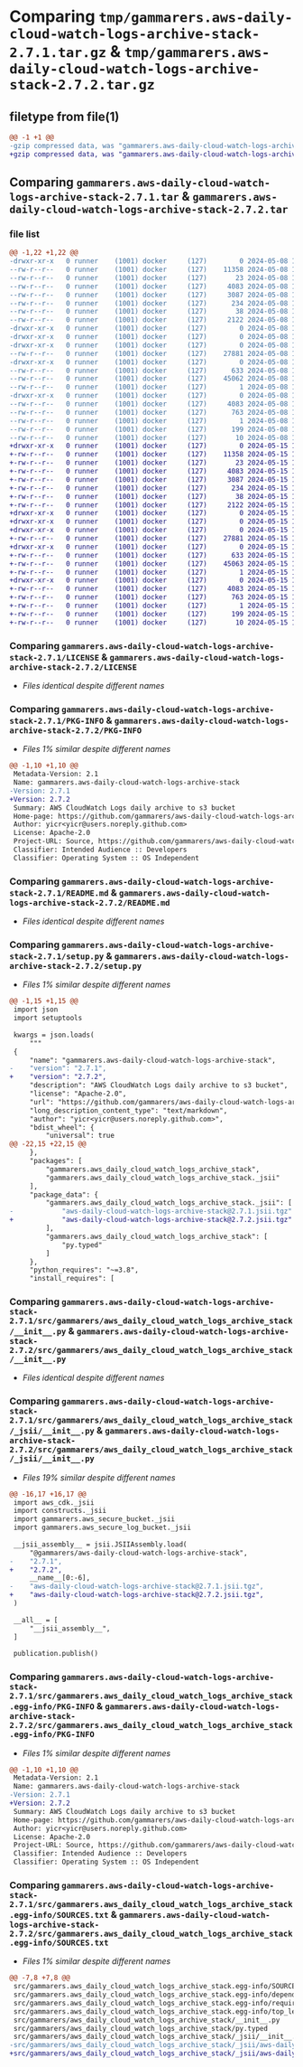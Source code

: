 # Comparing `tmp/gammarers.aws-daily-cloud-watch-logs-archive-stack-2.7.1.tar.gz` & `tmp/gammarers.aws-daily-cloud-watch-logs-archive-stack-2.7.2.tar.gz`

## filetype from file(1)

```diff
@@ -1 +1 @@
-gzip compressed data, was "gammarers.aws-daily-cloud-watch-logs-archive-stack-2.7.1.tar", last modified: Wed May  8 19:13:17 2024, max compression
+gzip compressed data, was "gammarers.aws-daily-cloud-watch-logs-archive-stack-2.7.2.tar", last modified: Wed May 15 19:13:42 2024, max compression
```

## Comparing `gammarers.aws-daily-cloud-watch-logs-archive-stack-2.7.1.tar` & `gammarers.aws-daily-cloud-watch-logs-archive-stack-2.7.2.tar`

### file list

```diff
@@ -1,22 +1,22 @@
-drwxr-xr-x   0 runner    (1001) docker     (127)        0 2024-05-08 19:13:17.986949 gammarers.aws-daily-cloud-watch-logs-archive-stack-2.7.1/
--rw-r--r--   0 runner    (1001) docker     (127)    11358 2024-05-08 19:13:02.000000 gammarers.aws-daily-cloud-watch-logs-archive-stack-2.7.1/LICENSE
--rw-r--r--   0 runner    (1001) docker     (127)       23 2024-05-08 19:13:02.000000 gammarers.aws-daily-cloud-watch-logs-archive-stack-2.7.1/MANIFEST.in
--rw-r--r--   0 runner    (1001) docker     (127)     4083 2024-05-08 19:13:17.986949 gammarers.aws-daily-cloud-watch-logs-archive-stack-2.7.1/PKG-INFO
--rw-r--r--   0 runner    (1001) docker     (127)     3087 2024-05-08 19:13:02.000000 gammarers.aws-daily-cloud-watch-logs-archive-stack-2.7.1/README.md
--rw-r--r--   0 runner    (1001) docker     (127)      234 2024-05-08 19:13:02.000000 gammarers.aws-daily-cloud-watch-logs-archive-stack-2.7.1/pyproject.toml
--rw-r--r--   0 runner    (1001) docker     (127)       38 2024-05-08 19:13:17.986949 gammarers.aws-daily-cloud-watch-logs-archive-stack-2.7.1/setup.cfg
--rw-r--r--   0 runner    (1001) docker     (127)     2122 2024-05-08 19:13:02.000000 gammarers.aws-daily-cloud-watch-logs-archive-stack-2.7.1/setup.py
-drwxr-xr-x   0 runner    (1001) docker     (127)        0 2024-05-08 19:13:17.982949 gammarers.aws-daily-cloud-watch-logs-archive-stack-2.7.1/src/
-drwxr-xr-x   0 runner    (1001) docker     (127)        0 2024-05-08 19:13:17.982949 gammarers.aws-daily-cloud-watch-logs-archive-stack-2.7.1/src/gammarers/
-drwxr-xr-x   0 runner    (1001) docker     (127)        0 2024-05-08 19:13:17.986949 gammarers.aws-daily-cloud-watch-logs-archive-stack-2.7.1/src/gammarers/aws_daily_cloud_watch_logs_archive_stack/
--rw-r--r--   0 runner    (1001) docker     (127)    27881 2024-05-08 19:13:02.000000 gammarers.aws-daily-cloud-watch-logs-archive-stack-2.7.1/src/gammarers/aws_daily_cloud_watch_logs_archive_stack/__init__.py
-drwxr-xr-x   0 runner    (1001) docker     (127)        0 2024-05-08 19:13:17.986949 gammarers.aws-daily-cloud-watch-logs-archive-stack-2.7.1/src/gammarers/aws_daily_cloud_watch_logs_archive_stack/_jsii/
--rw-r--r--   0 runner    (1001) docker     (127)      633 2024-05-08 19:13:02.000000 gammarers.aws-daily-cloud-watch-logs-archive-stack-2.7.1/src/gammarers/aws_daily_cloud_watch_logs_archive_stack/_jsii/__init__.py
--rw-r--r--   0 runner    (1001) docker     (127)    45062 2024-05-08 19:13:02.000000 gammarers.aws-daily-cloud-watch-logs-archive-stack-2.7.1/src/gammarers/aws_daily_cloud_watch_logs_archive_stack/_jsii/aws-daily-cloud-watch-logs-archive-stack@2.7.1.jsii.tgz
--rw-r--r--   0 runner    (1001) docker     (127)        1 2024-05-08 19:13:02.000000 gammarers.aws-daily-cloud-watch-logs-archive-stack-2.7.1/src/gammarers/aws_daily_cloud_watch_logs_archive_stack/py.typed
-drwxr-xr-x   0 runner    (1001) docker     (127)        0 2024-05-08 19:13:17.982949 gammarers.aws-daily-cloud-watch-logs-archive-stack-2.7.1/src/gammarers.aws_daily_cloud_watch_logs_archive_stack.egg-info/
--rw-r--r--   0 runner    (1001) docker     (127)     4083 2024-05-08 19:13:17.000000 gammarers.aws-daily-cloud-watch-logs-archive-stack-2.7.1/src/gammarers.aws_daily_cloud_watch_logs_archive_stack.egg-info/PKG-INFO
--rw-r--r--   0 runner    (1001) docker     (127)      763 2024-05-08 19:13:17.000000 gammarers.aws-daily-cloud-watch-logs-archive-stack-2.7.1/src/gammarers.aws_daily_cloud_watch_logs_archive_stack.egg-info/SOURCES.txt
--rw-r--r--   0 runner    (1001) docker     (127)        1 2024-05-08 19:13:17.000000 gammarers.aws-daily-cloud-watch-logs-archive-stack-2.7.1/src/gammarers.aws_daily_cloud_watch_logs_archive_stack.egg-info/dependency_links.txt
--rw-r--r--   0 runner    (1001) docker     (127)      199 2024-05-08 19:13:17.000000 gammarers.aws-daily-cloud-watch-logs-archive-stack-2.7.1/src/gammarers.aws_daily_cloud_watch_logs_archive_stack.egg-info/requires.txt
--rw-r--r--   0 runner    (1001) docker     (127)       10 2024-05-08 19:13:17.000000 gammarers.aws-daily-cloud-watch-logs-archive-stack-2.7.1/src/gammarers.aws_daily_cloud_watch_logs_archive_stack.egg-info/top_level.txt
+drwxr-xr-x   0 runner    (1001) docker     (127)        0 2024-05-15 19:13:42.097012 gammarers.aws-daily-cloud-watch-logs-archive-stack-2.7.2/
+-rw-r--r--   0 runner    (1001) docker     (127)    11358 2024-05-15 19:13:27.000000 gammarers.aws-daily-cloud-watch-logs-archive-stack-2.7.2/LICENSE
+-rw-r--r--   0 runner    (1001) docker     (127)       23 2024-05-15 19:13:27.000000 gammarers.aws-daily-cloud-watch-logs-archive-stack-2.7.2/MANIFEST.in
+-rw-r--r--   0 runner    (1001) docker     (127)     4083 2024-05-15 19:13:42.097012 gammarers.aws-daily-cloud-watch-logs-archive-stack-2.7.2/PKG-INFO
+-rw-r--r--   0 runner    (1001) docker     (127)     3087 2024-05-15 19:13:27.000000 gammarers.aws-daily-cloud-watch-logs-archive-stack-2.7.2/README.md
+-rw-r--r--   0 runner    (1001) docker     (127)      234 2024-05-15 19:13:27.000000 gammarers.aws-daily-cloud-watch-logs-archive-stack-2.7.2/pyproject.toml
+-rw-r--r--   0 runner    (1001) docker     (127)       38 2024-05-15 19:13:42.097012 gammarers.aws-daily-cloud-watch-logs-archive-stack-2.7.2/setup.cfg
+-rw-r--r--   0 runner    (1001) docker     (127)     2122 2024-05-15 19:13:27.000000 gammarers.aws-daily-cloud-watch-logs-archive-stack-2.7.2/setup.py
+drwxr-xr-x   0 runner    (1001) docker     (127)        0 2024-05-15 19:13:42.093012 gammarers.aws-daily-cloud-watch-logs-archive-stack-2.7.2/src/
+drwxr-xr-x   0 runner    (1001) docker     (127)        0 2024-05-15 19:13:42.093012 gammarers.aws-daily-cloud-watch-logs-archive-stack-2.7.2/src/gammarers/
+drwxr-xr-x   0 runner    (1001) docker     (127)        0 2024-05-15 19:13:42.097012 gammarers.aws-daily-cloud-watch-logs-archive-stack-2.7.2/src/gammarers/aws_daily_cloud_watch_logs_archive_stack/
+-rw-r--r--   0 runner    (1001) docker     (127)    27881 2024-05-15 19:13:27.000000 gammarers.aws-daily-cloud-watch-logs-archive-stack-2.7.2/src/gammarers/aws_daily_cloud_watch_logs_archive_stack/__init__.py
+drwxr-xr-x   0 runner    (1001) docker     (127)        0 2024-05-15 19:13:42.097012 gammarers.aws-daily-cloud-watch-logs-archive-stack-2.7.2/src/gammarers/aws_daily_cloud_watch_logs_archive_stack/_jsii/
+-rw-r--r--   0 runner    (1001) docker     (127)      633 2024-05-15 19:13:27.000000 gammarers.aws-daily-cloud-watch-logs-archive-stack-2.7.2/src/gammarers/aws_daily_cloud_watch_logs_archive_stack/_jsii/__init__.py
+-rw-r--r--   0 runner    (1001) docker     (127)    45063 2024-05-15 19:13:27.000000 gammarers.aws-daily-cloud-watch-logs-archive-stack-2.7.2/src/gammarers/aws_daily_cloud_watch_logs_archive_stack/_jsii/aws-daily-cloud-watch-logs-archive-stack@2.7.2.jsii.tgz
+-rw-r--r--   0 runner    (1001) docker     (127)        1 2024-05-15 19:13:27.000000 gammarers.aws-daily-cloud-watch-logs-archive-stack-2.7.2/src/gammarers/aws_daily_cloud_watch_logs_archive_stack/py.typed
+drwxr-xr-x   0 runner    (1001) docker     (127)        0 2024-05-15 19:13:42.097012 gammarers.aws-daily-cloud-watch-logs-archive-stack-2.7.2/src/gammarers.aws_daily_cloud_watch_logs_archive_stack.egg-info/
+-rw-r--r--   0 runner    (1001) docker     (127)     4083 2024-05-15 19:13:42.000000 gammarers.aws-daily-cloud-watch-logs-archive-stack-2.7.2/src/gammarers.aws_daily_cloud_watch_logs_archive_stack.egg-info/PKG-INFO
+-rw-r--r--   0 runner    (1001) docker     (127)      763 2024-05-15 19:13:42.000000 gammarers.aws-daily-cloud-watch-logs-archive-stack-2.7.2/src/gammarers.aws_daily_cloud_watch_logs_archive_stack.egg-info/SOURCES.txt
+-rw-r--r--   0 runner    (1001) docker     (127)        1 2024-05-15 19:13:42.000000 gammarers.aws-daily-cloud-watch-logs-archive-stack-2.7.2/src/gammarers.aws_daily_cloud_watch_logs_archive_stack.egg-info/dependency_links.txt
+-rw-r--r--   0 runner    (1001) docker     (127)      199 2024-05-15 19:13:42.000000 gammarers.aws-daily-cloud-watch-logs-archive-stack-2.7.2/src/gammarers.aws_daily_cloud_watch_logs_archive_stack.egg-info/requires.txt
+-rw-r--r--   0 runner    (1001) docker     (127)       10 2024-05-15 19:13:42.000000 gammarers.aws-daily-cloud-watch-logs-archive-stack-2.7.2/src/gammarers.aws_daily_cloud_watch_logs_archive_stack.egg-info/top_level.txt
```

### Comparing `gammarers.aws-daily-cloud-watch-logs-archive-stack-2.7.1/LICENSE` & `gammarers.aws-daily-cloud-watch-logs-archive-stack-2.7.2/LICENSE`

 * *Files identical despite different names*

### Comparing `gammarers.aws-daily-cloud-watch-logs-archive-stack-2.7.1/PKG-INFO` & `gammarers.aws-daily-cloud-watch-logs-archive-stack-2.7.2/PKG-INFO`

 * *Files 1% similar despite different names*

```diff
@@ -1,10 +1,10 @@
 Metadata-Version: 2.1
 Name: gammarers.aws-daily-cloud-watch-logs-archive-stack
-Version: 2.7.1
+Version: 2.7.2
 Summary: AWS CloudWatch Logs daily archive to s3 bucket
 Home-page: https://github.com/gammarers/aws-daily-cloud-watch-logs-archive-stack.git
 Author: yicr<yicr@users.noreply.github.com>
 License: Apache-2.0
 Project-URL: Source, https://github.com/gammarers/aws-daily-cloud-watch-logs-archive-stack.git
 Classifier: Intended Audience :: Developers
 Classifier: Operating System :: OS Independent
```

### Comparing `gammarers.aws-daily-cloud-watch-logs-archive-stack-2.7.1/README.md` & `gammarers.aws-daily-cloud-watch-logs-archive-stack-2.7.2/README.md`

 * *Files identical despite different names*

### Comparing `gammarers.aws-daily-cloud-watch-logs-archive-stack-2.7.1/setup.py` & `gammarers.aws-daily-cloud-watch-logs-archive-stack-2.7.2/setup.py`

 * *Files 1% similar despite different names*

```diff
@@ -1,15 +1,15 @@
 import json
 import setuptools
 
 kwargs = json.loads(
     """
 {
     "name": "gammarers.aws-daily-cloud-watch-logs-archive-stack",
-    "version": "2.7.1",
+    "version": "2.7.2",
     "description": "AWS CloudWatch Logs daily archive to s3 bucket",
     "license": "Apache-2.0",
     "url": "https://github.com/gammarers/aws-daily-cloud-watch-logs-archive-stack.git",
     "long_description_content_type": "text/markdown",
     "author": "yicr<yicr@users.noreply.github.com>",
     "bdist_wheel": {
         "universal": true
@@ -22,15 +22,15 @@
     },
     "packages": [
         "gammarers.aws_daily_cloud_watch_logs_archive_stack",
         "gammarers.aws_daily_cloud_watch_logs_archive_stack._jsii"
     ],
     "package_data": {
         "gammarers.aws_daily_cloud_watch_logs_archive_stack._jsii": [
-            "aws-daily-cloud-watch-logs-archive-stack@2.7.1.jsii.tgz"
+            "aws-daily-cloud-watch-logs-archive-stack@2.7.2.jsii.tgz"
         ],
         "gammarers.aws_daily_cloud_watch_logs_archive_stack": [
             "py.typed"
         ]
     },
     "python_requires": "~=3.8",
     "install_requires": [
```

### Comparing `gammarers.aws-daily-cloud-watch-logs-archive-stack-2.7.1/src/gammarers/aws_daily_cloud_watch_logs_archive_stack/__init__.py` & `gammarers.aws-daily-cloud-watch-logs-archive-stack-2.7.2/src/gammarers/aws_daily_cloud_watch_logs_archive_stack/__init__.py`

 * *Files identical despite different names*

### Comparing `gammarers.aws-daily-cloud-watch-logs-archive-stack-2.7.1/src/gammarers/aws_daily_cloud_watch_logs_archive_stack/_jsii/__init__.py` & `gammarers.aws-daily-cloud-watch-logs-archive-stack-2.7.2/src/gammarers/aws_daily_cloud_watch_logs_archive_stack/_jsii/__init__.py`

 * *Files 19% similar despite different names*

```diff
@@ -16,17 +16,17 @@
 import aws_cdk._jsii
 import constructs._jsii
 import gammarers.aws_secure_bucket._jsii
 import gammarers.aws_secure_log_bucket._jsii
 
 __jsii_assembly__ = jsii.JSIIAssembly.load(
     "@gammarers/aws-daily-cloud-watch-logs-archive-stack",
-    "2.7.1",
+    "2.7.2",
     __name__[0:-6],
-    "aws-daily-cloud-watch-logs-archive-stack@2.7.1.jsii.tgz",
+    "aws-daily-cloud-watch-logs-archive-stack@2.7.2.jsii.tgz",
 )
 
 __all__ = [
     "__jsii_assembly__",
 ]
 
 publication.publish()
```

### Comparing `gammarers.aws-daily-cloud-watch-logs-archive-stack-2.7.1/src/gammarers.aws_daily_cloud_watch_logs_archive_stack.egg-info/PKG-INFO` & `gammarers.aws-daily-cloud-watch-logs-archive-stack-2.7.2/src/gammarers.aws_daily_cloud_watch_logs_archive_stack.egg-info/PKG-INFO`

 * *Files 1% similar despite different names*

```diff
@@ -1,10 +1,10 @@
 Metadata-Version: 2.1
 Name: gammarers.aws-daily-cloud-watch-logs-archive-stack
-Version: 2.7.1
+Version: 2.7.2
 Summary: AWS CloudWatch Logs daily archive to s3 bucket
 Home-page: https://github.com/gammarers/aws-daily-cloud-watch-logs-archive-stack.git
 Author: yicr<yicr@users.noreply.github.com>
 License: Apache-2.0
 Project-URL: Source, https://github.com/gammarers/aws-daily-cloud-watch-logs-archive-stack.git
 Classifier: Intended Audience :: Developers
 Classifier: Operating System :: OS Independent
```

### Comparing `gammarers.aws-daily-cloud-watch-logs-archive-stack-2.7.1/src/gammarers.aws_daily_cloud_watch_logs_archive_stack.egg-info/SOURCES.txt` & `gammarers.aws-daily-cloud-watch-logs-archive-stack-2.7.2/src/gammarers.aws_daily_cloud_watch_logs_archive_stack.egg-info/SOURCES.txt`

 * *Files 1% similar despite different names*

```diff
@@ -7,8 +7,8 @@
 src/gammarers.aws_daily_cloud_watch_logs_archive_stack.egg-info/SOURCES.txt
 src/gammarers.aws_daily_cloud_watch_logs_archive_stack.egg-info/dependency_links.txt
 src/gammarers.aws_daily_cloud_watch_logs_archive_stack.egg-info/requires.txt
 src/gammarers.aws_daily_cloud_watch_logs_archive_stack.egg-info/top_level.txt
 src/gammarers/aws_daily_cloud_watch_logs_archive_stack/__init__.py
 src/gammarers/aws_daily_cloud_watch_logs_archive_stack/py.typed
 src/gammarers/aws_daily_cloud_watch_logs_archive_stack/_jsii/__init__.py
-src/gammarers/aws_daily_cloud_watch_logs_archive_stack/_jsii/aws-daily-cloud-watch-logs-archive-stack@2.7.1.jsii.tgz
+src/gammarers/aws_daily_cloud_watch_logs_archive_stack/_jsii/aws-daily-cloud-watch-logs-archive-stack@2.7.2.jsii.tgz
```

